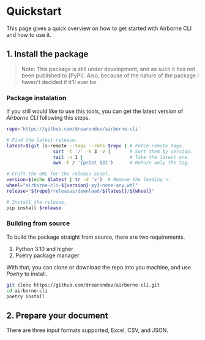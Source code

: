# Quickstart

This page gives a quick overview on how to get started with Airborne CLI and
how to use it.

## 1. Install the package

> Note: This package is still under development, and as such it has not been
> published to \[PyPI\]. Also, because of the nature of the package I haven't
> decided if it'll ever be.

### Package instalation

If you still would like to use this tools, you can get the latest version of
_Airborne CLI_ following this steps.

```bash
repo='https://github.com/drearondov/airborne-cli'

# Find the latest release.
latest=$(git ls-remote --tags --refs $repo | # Fetch remote tags.
                 sort -t '/' -k 3 -V |       # Sort them by version.
                 tail -n 1 |                 # Take the latest one.
                 awk -F / '{print $3}')      # Return only the tag.

# Craft the URL for the release asset.
version=$(echo $latest | tr -d 'v')  # Remove the leading v.
wheel="airborne-cli-${version}-py3-none-any.whl"
release="${repo}/releases/download/${latest}/${wheel}"

# Install the release.
pip install $release
```

### Building from source

To build the package straight from source, there are two requirements.

1. Python 3.10 and higher
1. Poetry package manager

With that, you can clone or download the repo into you machine, and use
_Poetry_ to install.

```bash
git clone https://github.com/drearondov/airborne-cli.git
cd airborne-cli
poetry install
```

## 2. Prepare your document

There are three input formats supported, Excel, CSV, and JSON.
